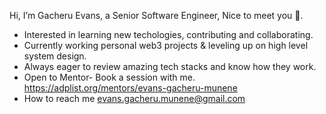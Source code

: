 Hi, I’m Gacheru Evans, a Senior Software Engineer, Nice to meet you 👋.
- Interested in learning new techologies, contributing and collaborating.
- Currently working personal web3 projects & leveling up on high level system design.
- Always eager to review amazing tech stacks and know how they work.
- Open to Mentor- Book a session with me. https://adplist.org/mentors/evans-gacheru-munene
- How to reach me evans.gacheru.munene@gmail.com

<!---
gacheruevans/gacheruevans is a ✨ special ✨ repository because its `README.md` (this file) appears on your GitHub profile.
You can click the Preview link to take a look at your changes.
--->
